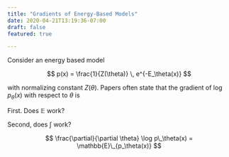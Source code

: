 ```yaml
---
title: "Gradients of Energy-Based Models"
date: 2020-04-21T13:19:36-07:00
draft: false
featured: true

---
```


Consider an energy based model

$$
p(x) = \frac{1}{Z(\theta)} \, e^{-E_\theta(x)}
$$

with normalizing constant $Z(\theta)$. Papers often state that the gradient of $\log p_\theta(x)$ with respect to $\theta$ is 

First. Does $\mathbb{E}$ work?

Second, does $\int$ work?

$$
\frac{\partial}{\partial \theta} \log p\_\theta(x) = \mathbb{E}\_{p_\theta(x)}
$$

